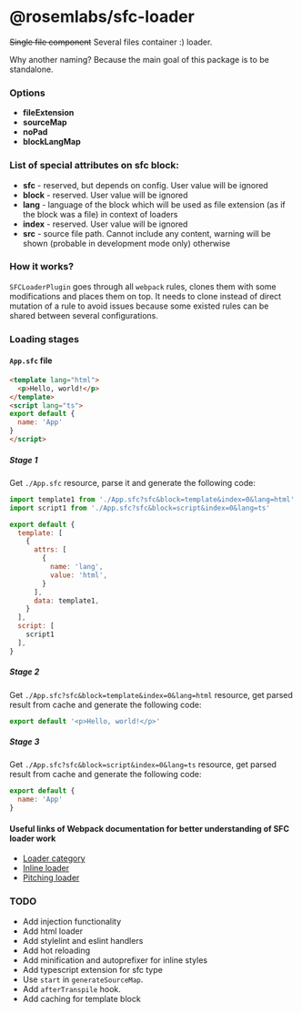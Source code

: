 # @rosemlabs/sfc-loader

~~Single file component~~ Several files container :) loader.

Why another naming? Because the main goal of this package is to be standalone.

### Options

- **fileExtension**
- **sourceMap**
- **noPad**
- **blockLangMap**

### List of special attributes on sfc block:

- **sfc** - reserved, but depends on config. User value will be ignored
- **block** - reserved. User value will be ignored
- **lang** - language of the block which will be used as file extension (as if the block was a file) in context of loaders
- **index** - reserved. User value will be ignored
- **src** - source file path. Cannot include any content, warning will be shown (probable in development mode only) otherwise

### How it works?

`SFCLoaderPlugin` goes through all `webpack` rules, clones them with some modifications and places them on top. It needs to clone instead of direct mutation of a rule to avoid issues because some existed rules can be shared between several configurations.

### Loading stages

#### `App.sfc` file

```html
<template lang="html">
  <p>Hello, world!</p>
</template>
<script lang="ts">
export default {
  name: 'App'
}
</script>
```

##### Stage 1

Get `./App.sfc` resource, parse it and generate the following code:

```javascript
import template1 from './App.sfc?sfc&block=template&index=0&lang=html'
import script1 from './App.sfc?sfc&block=script&index=0&lang=ts'

export default {
  template: [
    {
      attrs: [
        {
          name: 'lang',
          value: 'html',
        }
      ],
      data: template1,
    }
  ],
  script: [
    script1
  ],
}
```

##### Stage 2

Get `./App.sfc?sfc&block=template&index=0&lang=html` resource, get parsed result from cache and generate the following code:

```javascript
export default '<p>Hello, world!</p>'
```

##### Stage 3

Get `./App.sfc?sfc&block=script&index=0&lang=ts` resource, get parsed result from cache and generate the following code:

```javascript
export default {
  name: 'App'
}
```

#### Useful links of Webpack documentation for better understanding of SFC loader work

- [Loader category](https://webpack.js.org/configuration/module/#ruleenforce)
- [Inline loader](https://webpack.js.org/concepts/loaders/#inline)
- [Pitching loader](https://webpack.js.org/api/loaders/#pitching-loader)

### TODO

- Add injection functionality
- Add html loader
- Add stylelint and eslint handlers
- Add hot reloading
- Add minification and autoprefixer for inline styles
- Add typescript extension for sfc type
- Use `start` in `generateSourceMap`.
- Add `afterTranspile` hook.
- Add caching for template block
